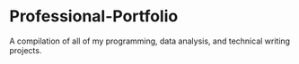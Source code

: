 # Professional-Portfolio
A compilation of all of my programming, data analysis, and technical writing projects.
